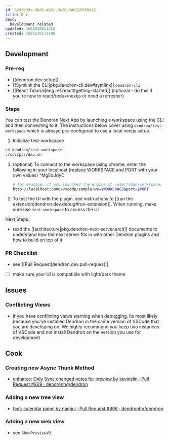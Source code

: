 ```yaml
---
id: 6293d9dc-9bd3-4b01-8428-34d8256f0a32
title: Dev
desc: |
  Development related
updated: 1626838811252
created: 1621630111186
---
```


## Development

### Pre-req
- [[dendron.dev.setup]]
- [[Symlink the CLI|pkg.dendron-cli.dev#symlink]] `dendron-cli`
- [[React Tutorial|eng.ref.react#getting-started]] (optional - do this if you're new to react/redux/nextjs or need a refresher)

### Steps

You can test the Dendron Next App by launching a workspace using the CLI and then connecting to it. The instructions below cover using `dendron/test-workspace` which is alreayd pre-configured to use a local nextjs setup.
1. Initialize test-workspace
  ```sh
  cd dendron/test-workspace
  ./scripts/dev.sh
  ```
1. (optional) To connect to the workspace using chrome, enter the following in your localhost (replace WORKSPACE and PORT with your own values) ^MgEdJdyD
   ```sh
   # for example, if you launched the engine at /user/adam/workspace, WORKSPACE should equal /user/adam/workspace
   http://localhost:3000/vscode/sample?ws=$WORKSPACE&port=$PORT
   ```
1. To test the UI with the plugin, see instructions to [[run the extension|dendron.dev.debug#run-extension]]. When running, make sure use `test-workspace` to access the UI

Next Steps:
- read the [[architecture|pkg.dendron-next-server.arch]] documents to understand how the next server fits in with other Dendron plugins and how to build on top of it

### PR Checklist
- see [[Pull Request|dendron.dev.pull-request]]
- [ ] make sure your UI is compatible with light/dark theme 


## Issues

### Conflicting Views
- if you have conflicting views warning when debugging, its most likely because you've installed Dendron in the same version of VSCode that you are developing on. We highly recommend you keep two instances of VSCode and not install Dendron on the version you use for development


## Cook

### Creating new Async Thunk Method
- [enhance: Only Sync changed notes for preview by kevinslin · Pull Request #969 · dendronhq/dendron](https://github.com/dendronhq/dendron/pull/969)

### Adding a new tree view
- [feat: calendar panel by namjul · Pull Request #806 · dendronhq/dendron](https://github.com/dendronhq/dendron/pull/806#discussion_r649103042)


### Adding a new web view
- see `ShowPreviewV2`